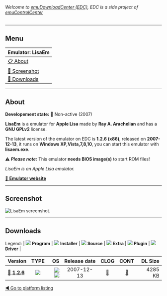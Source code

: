 ###### Welcome to [emuDownloadCenter (EDC)](https://github.com/PhoenixInteractiveNL/emuDownloadCenter/wiki/), EDC is a side project of [emuControlCenter](https://github.com/PhoenixInteractiveNL/emuControlCenter/wiki/)
***
## Menu
| **Emulator: LisaEm** |
|:---------|
| [:clipboard: About](#about) |
| [:sunrise: Screenshot](#screenshot) |
| [:floppy_disk: Downloads](#downloads) |
***
## About
**Developement state:** :red_circle: Non-active (2007)

**LisaEm** is a emulator for **Apple Lisa** made by **Ray A. Arachelian** and has a **GNU GPLv2** license.

The latest version of the emulator on EDC is **1.2.6 (x86)**, released on **2007-12-13**, it runs on **Windows XP,Vista,7,8,10**, you can start this emulator with **lisaem.exe**.

:warning: _**Please note:**_ This emulator **needs BIOS image(s)** to start ROM files!

_LisaEm is an Apple Lisa emulator._

[:link: **Emulator website**](http://lisaem.sunder.net/)
***
## Screenshot
![](https://raw.githubusercontent.com/PhoenixInteractiveNL/emuDownloadCenter/master/hooks/lisaem/emulator_screen_01.jpg "LisaEm screenshot.")
***
## Downloads
Legend:
| ![](https://raw.githubusercontent.com/wiki/PhoenixInteractiveNL/emuDownloadCenter/images_misc/icon_program_24.png) **Program** | 
![](https://raw.githubusercontent.com/wiki/PhoenixInteractiveNL/emuDownloadCenter/images_misc/icon_installer_24.png) **Installer** | 
![](https://raw.githubusercontent.com/wiki/PhoenixInteractiveNL/emuDownloadCenter/images_misc/icon_source_code_24.png) **Source** | 
![](https://raw.githubusercontent.com/wiki/PhoenixInteractiveNL/emuDownloadCenter/images_misc/icon_extra_24.png) **Extra** | 
![](https://raw.githubusercontent.com/wiki/PhoenixInteractiveNL/emuDownloadCenter/images_misc/icon_plugin_24.png) **Plugin** | 
![](https://raw.githubusercontent.com/wiki/PhoenixInteractiveNL/emuDownloadCenter/images_misc/icon_driver_24.png) **Driver** | 
 
| Version | TYPE | OS | Release date | CLOG | CONT | DL Size |
|:--------|:----:|---:|:------------:|:----:|:----:|--------:|
| [:floppy_disk: **1.2.6**](https://github.com/PhoenixInteractiveNL/edc-repo0004/raw/master/lisaem/1.2.6.7z) | ![](https://raw.githubusercontent.com/wiki/PhoenixInteractiveNL/emuDownloadCenter/images_misc/icon_program_24.png) | ![](https://raw.githubusercontent.com/wiki/PhoenixInteractiveNL/emuDownloadCenter/images_misc/logo_windows_24.png)![](https://raw.githubusercontent.com/wiki/PhoenixInteractiveNL/emuDownloadCenter/images_misc/icon_32-bit_24.png) | 2007-12-13 | [:page_facing_up:](https://github.com/PhoenixInteractiveNL/edc-repo0004/blob/master/lisaem/1.2.6_changelog.txt) | [:mag_right:](https://github.com/PhoenixInteractiveNL/edc-repo0004/blob/master/lisaem/1.2.6_contents.txt) | 4285 KB |

[:arrow_backward: Go to platform listing](https://github.com/PhoenixInteractiveNL/emuDownloadCenter/wiki/EDC-Platform-List)
